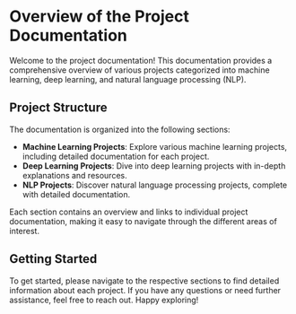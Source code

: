 # Overview of the Project Documentation

Welcome to the project documentation! This documentation provides a comprehensive overview of various projects categorized into machine learning, deep learning, and natural language processing (NLP). 

## Project Structure

The documentation is organized into the following sections:

- **Machine Learning Projects**: Explore various machine learning projects, including detailed documentation for each project.
- **Deep Learning Projects**: Dive into deep learning projects with in-depth explanations and resources.
- **NLP Projects**: Discover natural language processing projects, complete with detailed documentation.

Each section contains an overview and links to individual project documentation, making it easy to navigate through the different areas of interest.

## Getting Started

To get started, please navigate to the respective sections to find detailed information about each project. If you have any questions or need further assistance, feel free to reach out. Happy exploring!